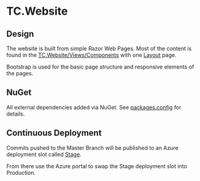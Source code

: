 # TC.Website

## Design
The website is built from simple Razor Web Pages. Most of the content is found in the [TC.Website/Views/Components](https://github.com/gothandy/TC.Website/tree/master/TC.Website/Views/Components) with one [Layout](https://github.com/gothandy/TC.Website/blob/master/TC.Website/Views/Layout.cshtml) page.

Bootstrap is used for the basic page structure and responsive elements of the pages.

## NuGet
All external dependencies added via NuGet. See [packages.config](https://github.com/gothandy/TC.Website/blob/master/TC.Website/packages.config) for details.

## Continuous Deployment
Commits pushed to the Master Branch will be published to an Azure deployment slot called [Stage](http://tc-website-html-stage.azurewebsites.net/).

From there use the Azure portal to swap the Stage deployment slot into Production.
